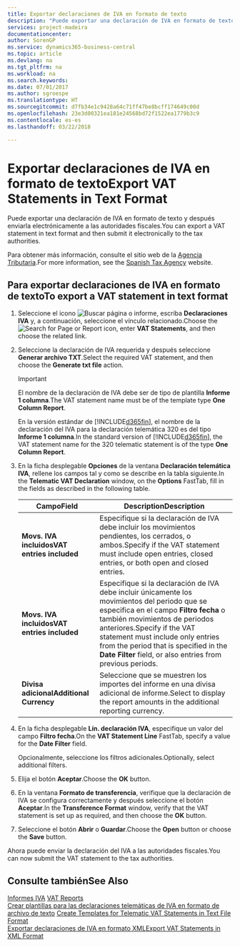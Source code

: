 ```yaml
---
title: Exportar declaraciones de IVA en formato de texto
description: "Puede exportar una declaración de IVA en formato de texto y después enviarla electrónicamente a las autoridades fiscales."
services: project-madeira
documentationcenter: 
author: SorenGP
ms.service: dynamics365-business-central
ms.topic: article
ms.devlang: na
ms.tgt_pltfrm: na
ms.workload: na
ms.search.keywords: 
ms.date: 07/01/2017
ms.author: sgroespe
ms.translationtype: HT
ms.sourcegitcommit: d7fb34e1c9428a64c71ff47be8bcff174649c00d
ms.openlocfilehash: 23e3d00321ea181e24568bd72f1522ea1779b3c9
ms.contentlocale: es-es
ms.lasthandoff: 03/22/2018

---
```

# <a name="export-vat-statements-in-text-format"></a><span data-ttu-id="c34b3-103">Exportar declaraciones de IVA en formato de texto</span><span class="sxs-lookup"><span data-stu-id="c34b3-103">Export VAT Statements in Text Format</span></span>
<span data-ttu-id="c34b3-104">Puede exportar una declaración de IVA en formato de texto y después enviarla electrónicamente a las autoridades fiscales.</span><span class="sxs-lookup"><span data-stu-id="c34b3-104">You can export a VAT statement in text format and then submit it electronically to the tax authorities.</span></span>  

<span data-ttu-id="c34b3-105">Para obtener más información, consulte el sitio web de la [Agencia Tributaria](http://go.microsoft.com/fwlink/?LinkID=238181).</span><span class="sxs-lookup"><span data-stu-id="c34b3-105">For more information, see the [Spanish Tax Agency](http://go.microsoft.com/fwlink/?LinkID=238181) website.</span></span>  

## <a name="to-export-a-vat-statement-in-text-format"></a><span data-ttu-id="c34b3-106">Para exportar declaraciones de IVA en formato de texto</span><span class="sxs-lookup"><span data-stu-id="c34b3-106">To export a VAT statement in text format</span></span>  

1.  <span data-ttu-id="c34b3-107">Seleccione el icono ![Buscar página o informe](../../media/ui-search/search_small.png "icono Buscar página o informe"), escriba **Declaraciones IVA** y, a continuación, seleccione el vínculo relacionado.</span><span class="sxs-lookup"><span data-stu-id="c34b3-107">Choose the ![Search for Page or Report](../../media/ui-search/search_small.png "Search for Page or Report icon") icon, enter **VAT Statements**, and then choose the related link.</span></span>  
2.  <span data-ttu-id="c34b3-108">Seleccione la declaración de IVA requerida y después seleccione **Generar archivo TXT**.</span><span class="sxs-lookup"><span data-stu-id="c34b3-108">Select the required VAT statement, and then choose the **Generate txt file** action.</span></span>  

    > [!IMPORTANT]  
    >  <span data-ttu-id="c34b3-109">El nombre de la declaración de IVA debe ser de tipo de plantilla **Informe 1 columna**.</span><span class="sxs-lookup"><span data-stu-id="c34b3-109">The VAT statement name must be of the template type **One Column Report**.</span></span>  
    >   
    >  <span data-ttu-id="c34b3-110">En la versión estándar de [!INCLUDE[d365fin](../../includes/d365fin_md.md)], el nombre de la declaración del IVA para la declaración telemática 320 es del tipo **Informe 1 columna**.</span><span class="sxs-lookup"><span data-stu-id="c34b3-110">In the standard version of [!INCLUDE[d365fin](../../includes/d365fin_md.md)], the VAT statement name for the 320 telematic statement is of the type **One Column Report**.</span></span>  

4.  <span data-ttu-id="c34b3-111">En la ficha desplegable **Opciones** de la ventana **Declaración telemática IVA**, rellene los campos tal y como se describe en la tabla siguiente.</span><span class="sxs-lookup"><span data-stu-id="c34b3-111">In the **Telematic VAT Declaration** window, on the **Options** FastTab, fill in the fields as described in the following table.</span></span>  

    |<span data-ttu-id="c34b3-112">Campo</span><span class="sxs-lookup"><span data-stu-id="c34b3-112">Field</span></span>|<span data-ttu-id="c34b3-113">Description</span><span class="sxs-lookup"><span data-stu-id="c34b3-113">Description</span></span>|  
    |---------------------------------|---------------------------------------|  
    |<span data-ttu-id="c34b3-114">**Movs. IVA incluidos**</span><span class="sxs-lookup"><span data-stu-id="c34b3-114">**VAT entries included**</span></span>|<span data-ttu-id="c34b3-115">Especifique si la declaración de IVA debe incluir los movimientos pendientes, los cerrados, o ambos.</span><span class="sxs-lookup"><span data-stu-id="c34b3-115">Specify if the VAT statement must include open entries, closed entries, or both open and closed entries.</span></span>|  
    |<span data-ttu-id="c34b3-116">**Movs. IVA incluidos**</span><span class="sxs-lookup"><span data-stu-id="c34b3-116">**VAT entries included**</span></span>|<span data-ttu-id="c34b3-117">Especifique si la declaración de IVA debe incluir únicamente los movimientos del periodo que se especifica en el campo **Filtro fecha** o también movimientos de periodos anteriores.</span><span class="sxs-lookup"><span data-stu-id="c34b3-117">Specify if the VAT statement must include only entries from the period that is specified in the **Date Filter** field, or also entries from previous periods.</span></span>|  
    |<span data-ttu-id="c34b3-118">**Divisa adicional**</span><span class="sxs-lookup"><span data-stu-id="c34b3-118">**Additional Currency**</span></span>|<span data-ttu-id="c34b3-119">Seleccione que se muestren los importes del informe en una divisa adicional de informe.</span><span class="sxs-lookup"><span data-stu-id="c34b3-119">Select to display the report amounts in the additional reporting currency.</span></span>|  

5.  <span data-ttu-id="c34b3-120">En la ficha desplegable **Lín. declaración IVA**, especifique un valor del campo **Filtro fecha**.</span><span class="sxs-lookup"><span data-stu-id="c34b3-120">On the **VAT Statement Line** FastTab, specify a value for the **Date Filter** field.</span></span>  

    <span data-ttu-id="c34b3-121">Opcionalmente, seleccione los filtros adicionales.</span><span class="sxs-lookup"><span data-stu-id="c34b3-121">Optionally, select additional filters.</span></span>  
6.  <span data-ttu-id="c34b3-122">Elija el botón **Aceptar**.</span><span class="sxs-lookup"><span data-stu-id="c34b3-122">Choose the **OK** button.</span></span>  
7.  <span data-ttu-id="c34b3-123">En la ventana **Formato de transferencia**, verifique que la declaración de IVA se configura correctamente y después seleccione el botón **Aceptar**.</span><span class="sxs-lookup"><span data-stu-id="c34b3-123">In the **Transference Format** window, verify that the VAT statement is set up as required, and then choose the **OK** button.</span></span>  
8.  <span data-ttu-id="c34b3-124">Seleccione el botón **Abrir** o **Guardar**.</span><span class="sxs-lookup"><span data-stu-id="c34b3-124">Choose the **Open** button or choose the **Save** button.</span></span>  

<span data-ttu-id="c34b3-125">Ahora puede enviar la declaración del IVA a las autoridades fiscales.</span><span class="sxs-lookup"><span data-stu-id="c34b3-125">You can now submit the VAT statement to the tax authorities.</span></span>  

## <a name="see-also"></a><span data-ttu-id="c34b3-126">Consulte también</span><span class="sxs-lookup"><span data-stu-id="c34b3-126">See Also</span></span>  
 <span data-ttu-id="c34b3-127">[Informes IVA](vat-reports.md) </span><span class="sxs-lookup"><span data-stu-id="c34b3-127">[VAT Reports](vat-reports.md) </span></span>  
 <span data-ttu-id="c34b3-128">[Crear plantillas para las declaraciones telemáticas de IVA en formato de archivo de texto](how-to-create-templates-for-telematic-vat-statements-in-text-file-format.md) </span><span class="sxs-lookup"><span data-stu-id="c34b3-128">[Create Templates for Telematic VAT Statements in Text File Format](how-to-create-templates-for-telematic-vat-statements-in-text-file-format.md) </span></span>  
 [<span data-ttu-id="c34b3-129">Exportar declaraciones de IVA en formato XML</span><span class="sxs-lookup"><span data-stu-id="c34b3-129">Export VAT Statements in XML Format</span></span>](how-to-export-vat-statements-in-xml-format.md)

